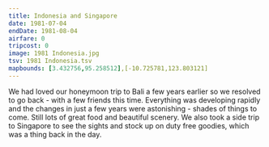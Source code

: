 ```yaml
---
title: Indonesia and Singapore
date: 1981-07-04
endDate: 1981-08-04
airfare: 0
tripcost: 0
image: 1981 Indonesia.jpg
tsv: 1981 Indonesia.tsv
mapbounds: [3.432756,95.258512],[-10.725781,123.803121]
---
```


We had loved our honeymoon trip to Bali a few years earlier so we resolved to go back - with a few friends this time. Everything was developing rapidly and the changes in just a few years were astonishing - shades of things to come. Still lots of great food and beautiful scenery. We also took a side trip to Singapore to see the sights and stock up on duty free goodies, which was a thing back in the day.
